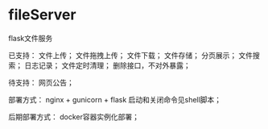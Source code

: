 # fileServer
flask文件服务

已支持：
文件上传；
文件拖拽上传；
文件下载；
文件存储；
分页展示；
文件搜索；
日志记录；
文件定时清理；
删除接口，不对外暴露；

待支持：
网页公告；

部署方式：
nginx + gunicorn + flask
启动和关闭命令见shell脚本；

后期部署方式：
docker容器实例化部署；
